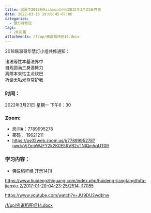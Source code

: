 ```yaml
---
title: 温哥华2018届Richmond小组2022年3月21日共修
date: 2022-03-15 19:06:45-07:00
categories:
  - 慧灯禅修班
tags:
  - 2018届
attachments: /f/up/佛说稻秆经14.docx
---
```

2018届温哥华慧灯小组共修通知：

诸法等性本基法界中\
自现圆满三身游舞力\
离障本来怙主龙钦巴\
祈请无垢光尊常护我  

### 时间：

2022年3月21日 星期一 下午6：30

### Zoom:

* 房间#：7789995278 
* 密码： 19621211
* <https://us02web.zoom.us/j/7789995278?pwd=VjZmbWJFY2k2K0E5RVB2cTNIQmhqUT09>

### 学习内容：

* 佛说稻秆经 开示14(1)

<https://www.huidengzhiguang.com/index.php/huideng-jiangtang/fofa-jianxiu-2/2017-01-20-04-23-25/2514-l17085>

<https://www.youtube.com/watch?v=JU9DU2wdbhw>


[/f/up/佛说稻秆经14.docx](https://s3.ca-central-1.wasabisys.com/hddata/f.huidengchanxiu.net/hdv/f/up/佛说稻秆经14.docx)